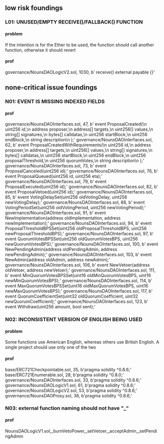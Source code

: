## low risk foundings
### L01: UNUSED/EMPTY RECEIVE()/FALLBACK() FUNCTION
#### problem
If the intention is for the Ether to be used, the function should call another function, otherwise it should revert
#### prof
governance/NounsDAOLogicV2.sol, 1030, b'    receive() external payable {}'


## none-critical issue foundings
### N01: EVENT IS MISSING INDEXED FIELDS
#### prof
governance/NounsDAOInterfaces.sol, 47, b'    event ProposalCreated(\n        uint256 id,\n        address proposer,\n        address[] targets,\n        uint256[] values,\n        string[] signatures,\n        bytes[] calldatas,\n        uint256 startBlock,\n        uint256 endBlock,\n        string description\n    );'
governance/NounsDAOInterfaces.sol, 62, b'    event ProposalCreatedWithRequirements(\n        uint256 id,\n        address proposer,\n        address[] targets,\n        uint256[] values,\n        string[] signatures,\n        bytes[] calldatas,\n        uint256 startBlock,\n        uint256 endBlock,\n        uint256 proposalThreshold,\n        uint256 quorumVotes,\n        string description\n    );'
governance/NounsDAOInterfaces.sol, 73, b'    event ProposalCanceled(uint256 id);'
governance/NounsDAOInterfaces.sol, 76, b'    event ProposalQueued(uint256 id, uint256 eta);'
governance/NounsDAOInterfaces.sol, 79, b'    event ProposalExecuted(uint256 id);'
governance/NounsDAOInterfaces.sol, 82, b'    event ProposalVetoed(uint256 id);'
governance/NounsDAOInterfaces.sol, 85, b'    event VotingDelaySet(uint256 oldVotingDelay, uint256 newVotingDelay);'
governance/NounsDAOInterfaces.sol, 88, b'    event VotingPeriodSet(uint256 oldVotingPeriod, uint256 newVotingPeriod);'
governance/NounsDAOInterfaces.sol, 91, b'    event NewImplementation(address oldImplementation, address newImplementation);'
governance/NounsDAOInterfaces.sol, 94, b'    event ProposalThresholdBPSSet(uint256 oldProposalThresholdBPS, uint256 newProposalThresholdBPS);'
governance/NounsDAOInterfaces.sol, 97, b'    event QuorumVotesBPSSet(uint256 oldQuorumVotesBPS, uint256 newQuorumVotesBPS);'
governance/NounsDAOInterfaces.sol, 100, b'    event NewPendingAdmin(address oldPendingAdmin, address newPendingAdmin);'
governance/NounsDAOInterfaces.sol, 103, b'    event NewAdmin(address oldAdmin, address newAdmin);'
governance/NounsDAOInterfaces.sol, 106, b'    event NewVetoer(address oldVetoer, address newVetoer);'
governance/NounsDAOInterfaces.sol, 111, b'    event MinQuorumVotesBPSSet(uint16 oldMinQuorumVotesBPS, uint16 newMinQuorumVotesBPS);'
governance/NounsDAOInterfaces.sol, 114, b'    event MaxQuorumVotesBPSSet(uint16 oldMaxQuorumVotesBPS, uint16 newMaxQuorumVotesBPS);'
governance/NounsDAOInterfaces.sol, 117, b'    event QuorumCoefficientSet(uint32 oldQuorumCoefficient, uint32 newQuorumCoefficient);'
governance/NounsDAOInterfaces.sol, 123, b'    event Withdraw(uint256 amount, bool sent);'



### N02: INCONSISTENT VERSION OF ENGLISH BEING USED
#### problem
Some functions use American English, whereas others use British English. A single project should use only one of the two
#### prof
base/ERC721Checkpointable.sol, 35, b'pragma solidity ^0.8.6;'
base/ERC721Enumerable.sol, 28, b'pragma solidity ^0.8.0;'
governance/NounsDAOInterfaces.sol, 33, b'pragma solidity ^0.8.6;'
governance/NounsDAOLogicV1.sol, 61, b'pragma solidity ^0.8.6;'
governance/NounsDAOLogicV2.sol, 53, b'pragma solidity ^0.8.6;'
governance/NounsDAOProxy.sol, 36, b'pragma solidity ^0.8.6;'

### N03: external function naming should not have "_"
#### prof
NounsDAOLogicV1.sol,_burnVetoPower,_setVetoer,_acceptAdmin,_setPendingAdmin